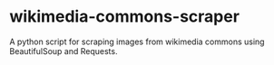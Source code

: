 # wikimedia-commons-scraper
A python script for scraping images from wikimedia commons using BeautifulSoup and Requests.
